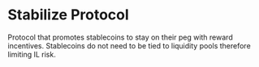 # Stabilize Protocol
Protocol that promotes stablecoins to stay on their peg with reward incentives. Stablecoins do not need to be tied to liquidity pools therefore limiting IL risk.

